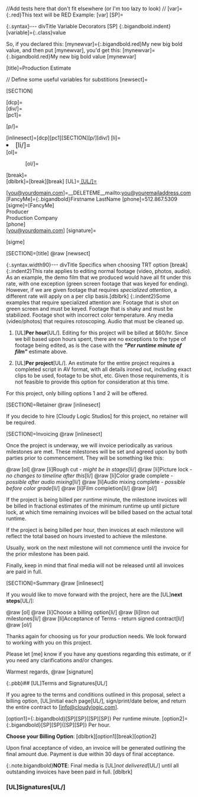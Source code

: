 //Add tests here that don't fit elsewhere (or I'm too lazy to look)
//
[var]={:.red}This text will be RED
Example: [var]
[SP]=&nbsp;

{:.syntax}--- divTitle Variable Decorators
    [SP]
    {:.bigandbold.indent}&#91;variable]={:.class}value

So, if you declared this: &#91;mynewvar]={:.bigandbold.red}My new big bold value, and then put &#91;mynewvar], you'd get this:
[mynewvar]={:.bigandbold.red}My new big bold value
[mynewvar]

[title]=Production Estimate

// Define some useful variables for substitions
[newsect]=<div class="pbb plain left"><p class="plainTitle">[SECTION]</p></div>
[dcp]=<div class="plain left">
[div/]=</div>
[pc1]=<p class="plainTitle">
[p/]=</p>
[inlinesect]=[dcp][pc1][SECTION][p/][div/]
[li]=<li style="font-size:1.3em">
[li/]=</li>
[ol]=<div class="extras"><ol style="margin-left:2em">
[ol/]=</ol></div>
[break]=<br />
[dblbrk]=[break][break]
[UL]=<span style="text-decoration:underline">
[UL/]=</span>

[you@yourdomain.com]=__DELETEME__mailto:you@youremailaddress.com
[FancyMe]={:.bigandbold}Firstname LastName
[phone]=512.867.5309
[sigme]=[FancyMe]<br />Producer<br />Production Company<br />[phone]<br />[you@yourdomain.com]
[signature]=<br /><div class="extras"><p>[sigme]</p></div>

[SECTION]=[title]
@raw [newsect]

{:.syntax.width90}--- divTitle Specifics when choosing TRT option
    [break]
    {:.indent2}This rate applies to editing normal footage (video, photos, audio). As an example, the demo film that we produced would have all fit under this rate, with one exception (green screen footage that was keyed for ending). However, if we are given footage that requires *specialized attention*, a different rate will apply on a per clip basis.[dblbrk]
    {:.indent2}Some examples that require specialized attention are: Footage that is shot on green screen and must be keyed. Footage that is shaky and must be stabilized. Footage shot with incorrect color temperature. Any media (video/photos) that requires rotoscoping. Audio that must be cleaned up.

1. [UL]**Per hour**[UL/]. Editing for this project will be billed at $60/hr. Since we bill based upon hours spent, there are no exceptions to the type of footage being edited, as is the case with the ***"Per runtime minute of film"*** estimate above.

2. [UL]**Per project**[UL/]. An estimate for the entire project requires a completed script in AV format, with all details ironed out, including exact clips to be used, footage to be shot, etc. Given those requirements, it is not feasible to provide this option for consideration at this time.

For this project, only billing options 1 and 2 will be offered.

[SECTION]=Retainer
@raw [inlinesect]

If you decide to hire [Cloudy Logic Studios] for this project, no retainer will be required.

[SECTION]=Invoicing
@raw [inlinesect]

Once the project is underway, we will invoice periodically as various milestones are met. These milestones will be set and agreed upon by both parties prior to commencement. They will be something like this:

@raw [ol]
@raw [li]Rough cut *- might be in stages*[li/]
@raw [li]Picture lock *- no changes to timeline after this*[li/]
@raw [li]Color grade complete *- possible after audio mixing*[li/]
@raw [li]Audio mixing complete *- possible before color grade*[li/]
@raw [li]Film completion[li/]
@raw [ol/]

If the project is being billed per runtime minute, the milestone invoices will be billed in fractional estimates of the minimum runtime up until picture lock, at which time remaining invoices will be billed based on the actual total runtime.

If the project is being billed per hour, then invoices at each milestone will reflect the total based on hours invested to achieve the milestone.

Usually, work on the next milestone will not commence until the invoice for the prior milestone has been paid.

Finally, keep in mind that final media will not be released until all invoices are paid in full.

[SECTION]=Summary
@raw [inlinesect]

If you would like to move forward with the project, here are the [UL]**next steps**[UL/]:

@raw [ol]
@raw [li]Choose a billing option[li/]
@raw [li]Iron out milestones[li/]
@raw [li]Acceptance of Terms - return signed contract[li/]
@raw [ol/]

Thanks again for choosing us for your production needs. We look forward to working with you on this project. 

Please let [me] know if you have any questions regarding this estimate, or if you need any clarifications and/or changes.

Warmest regards,
@raw [signature]

{:.pbb}## [UL]Terms and Signatures[UL/]

If you agree to the terms and conditions outlined in this proposal, select a billing option, [UL]initial each page[UL/], sign/print/date below, and return the entire contract to [info@cloudylogic.com].

[option1]={:.bigandbold}[SP][SP]{[SP][SP]} Per runtime minute.
[option2]={:.bigandbold}[SP][SP]{[SP][SP]} Per hour.

**Choose your Billing Option**: [dblbrk][option1][break][option2] 

Upon final acceptance of video, an invoice will be generated outlining the final amount due. Payment is due within 30 days of final acceptance.

{:.note.bigandbold}**NOTE**: Final media is [UL]*not delivered*[UL/] until all outstanding invoices have been paid in full.
[dblbrk]
### [UL]Signatures[UL/]
